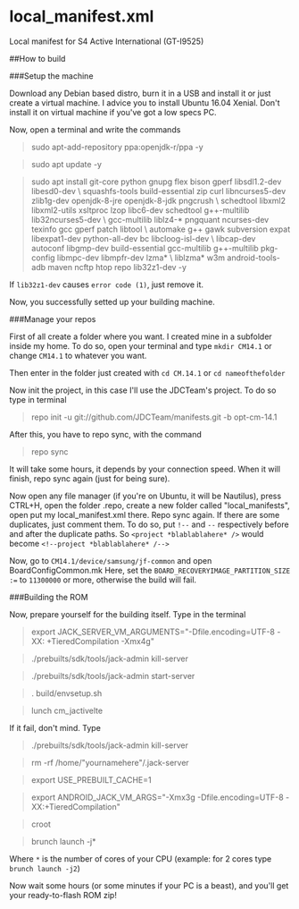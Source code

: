 # local_manifest.xml

Local manifest for S4 Active International (GT-I9525)

##How to build

###Setup the machine

Download any Debian based distro, burn it in a USB and install it or just create a virtual machine.
I advice you to install Ubuntu 16.04 Xenial. Don't install it on virtual machine if you've got a low specs PC.

Now, open a terminal and write the commands
> sudo apt-add-repository ppa:openjdk-r/ppa -y

> sudo apt update -y

> sudo apt install git-core python gnupg flex bison gperf libsdl1.2-dev libesd0-dev \ squashfs-tools build-essential zip curl libncurses5-dev zlib1g-dev openjdk-8-jre openjdk-8-jdk pngcrush \ schedtool libxml2 libxml2-utils xsltproc lzop libc6-dev schedtool g++-multilib lib32ncurses5-dev \ gcc-multilib liblz4-* pngquant ncurses-dev texinfo gcc gperf patch libtool \ automake g++ gawk subversion expat libexpat1-dev python-all-dev bc libcloog-isl-dev \ libcap-dev autoconf libgmp-dev build-essential gcc-multilib g++-multilib pkg-config libmpc-dev libmpfr-dev lzma* \ liblzma* w3m android-tools-adb maven ncftp htop repo lib32z1-dev -y

If `lib32z1-dev` causes `error code (1)`, just remove it.

Now, you successfully setted up your building machine.

###Manage your repos

First of all create a folder where you want. I created mine in a subfolder inside my home. To do so, open your terminal and type `mkdir CM14.1` or change `CM14.1` to whatever you want.

Then enter in the folder just created with `cd CM.14.1` or `cd nameofthefolder`

Now init the project, in this case I'll use the JDCTeam's project. To do so type in terminal
> repo init -u git://github.com/JDCTeam/manifests.git -b opt-cm-14.1

After this, you have to repo sync, with the command
> repo sync

It will take some hours, it depends by your connection speed.
When it will finish, repo sync again (just for being sure).

Now open any file manager (if you're on Ubuntu, it will be Nautilus), press CTRL+H, open the folder .repo, create a new folder called "local_manifests", open put my local_manifest.xml there.
Repo sync again.
If there are some duplicates, just comment them. To do so, put `!--` and `--` respectively before and after the duplicate paths.
So `<project *blablablahere* />` would become `<!--project *blablablahere* /-->`


Now, go to `CM14.1/device/samsung/jf-common` and open BoardConfigCommon.mk
Here, set the `BOARD_RECOVERYIMAGE_PARTITION_SIZE :=` to `11300000` or more, otherwise the build will fail.

###Building the ROM

Now, prepare yourself for the building itself. Type in the terminal
> export JACK_SERVER_VM_ARGUMENTS="-Dfile.encoding=UTF-8 -XX: +TieredCompilation -Xmx4g"

> ./prebuilts/sdk/tools/jack-admin kill-server

> ./prebuilts/sdk/tools/jack-admin start-server

> . build/envsetup.sh

> lunch cm_jactivelte

If it fail, don't mind. Type
> ./prebuilts/sdk/tools/jack-admin kill-server

> rm -rf /home/"yournamehere"/.jack-server

> export USE_PREBUILT_CACHE=1

> export ANDROID_JACK_VM_ARGS="-Xmx3g -Dfile.encoding=UTF-8 -XX:+TieredCompilation"

> croot

> brunch launch -j*

Where `*` is the number of cores of your CPU (example: for 2 cores type `brunch launch -j2`)

Now wait some hours (or some minutes if your PC is a beast), and you'll get your ready-to-flash ROM zip!
